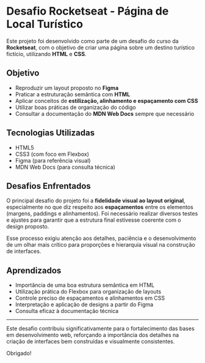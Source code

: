 # Desafio Rocketseat - Página de Local Turístico

Este projeto foi desenvolvido como parte de um desafio do curso da **Rocketseat**, com o objetivo de criar uma página sobre um destino turístico fictício, utilizando **HTML** e **CSS**.

## Objetivo

- Reproduzir um layout proposto no **Figma**
- Praticar a estruturação semântica com **HTML**
- Aplicar conceitos de **estilização, alinhamento e espaçamento com CSS**
- Utilizar boas práticas de organização do código
- Consultar a documentação do **MDN Web Docs** sempre que necessário

## Tecnologias Utilizadas

- HTML5
- CSS3 (com foco em Flexbox)
- Figma (para referência visual)
- MDN Web Docs (para consulta técnica)

## Desafios Enfrentados

O principal desafio do projeto foi a **fidelidade visual ao layout original**, especialmente no que diz respeito aos **espaçamentos** entre os elementos (margens, paddings e alinhamentos). Foi necessário realizar diversos testes e ajustes para garantir que a estrutura final estivesse coerente com o design proposto.

Esse processo exigiu atenção aos detalhes, paciência e o desenvolvimento de um olhar mais crítico para proporções e hierarquia visual na construção de interfaces.

## Aprendizados

- Importância de uma boa estrutura semântica em HTML
- Utilização prática do Flexbox para organização de layouts
- Controle preciso de espaçamentos e alinhamentos em CSS
- Interpretação e aplicação de designs a partir do Figma
- Consulta eficaz à documentação técnica

---

Este desafio contribuiu significativamente para o fortalecimento das bases em desenvolvimento web, reforçando a importância dos detalhes na criação de interfaces bem construídas e visualmente consistentes.

Obrigado!
